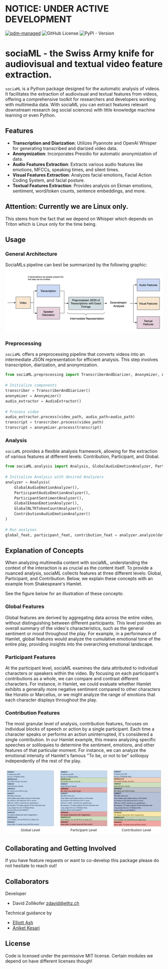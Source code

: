 # NOTICE: UNDER ACTIVE DEVELOPMENT

[![pdm-managed](https://img.shields.io/badge/pdm-managed-blueviolet)](https://pdm-project.org)
![GitHub License](https://img.shields.io/github/license/davidrzs/sociaML)
![PyPI - Version](https://img.shields.io/pypi/v/sociaML)


# sociaML - the Swiss Army knife for audiovisual and textual video feature extraction.

`sociaML` is a Python package designed for the automatic analysis of videos. It facilitates the extraction of audiovisual and textual features from videos, offering a comprehensive toolkit for researchers and developers working with multimedia data. With sociaML you can extract features relevant downstream research (eg social sciences) with little knowledge machine learning or even Python.

## Features

- **Transcription and Diarization**: Utilizes Pyannote and OpenAI Whisper for generating transcribed and diarized video data.
- **Anonymization**: Incorporates Presidio for automatic anonymization of data.
- **Audio Features Extraction**: Extracts various audio features like emotions, MFCCs, speaking times, and silent times.
- **Visual Features Extraction**: Analyzes facial emotions, Facial Action Coding System, and facial posture.
- **Textual Features Extraction**: Provides analysis on Ekman emotions, sentiment, word/token counts, sentence embeddings, and more.



## Attention: Currently we are Linux only.

This stems from the fact that we depend on Whisper which depends on Triton which is Linux only for the time being. 


## Usage

### General Architecture

SociaMLs pipeline can best be summarized by the following graphic:

![pipeline](https://raw.githubusercontent.com/davidrzs/sociaML/main/docs/images/pipeline.png?token=GHSAT0AAAAAACLXMZ3GTH4TYFX3ETB3LZWQZNDHXRA)

### Preprocessing

`sociaML` offers a preprocessing pipeline that converts videos into an intermediate JSON representation for efficient analysis. This step involves transcription, diarization, and anonymization.

```python
from sociaML.preprocessing import TranscriberAndDiarizer, Anonymizer, AudioExtractor

# Initialize components
transcriber = TranscriberAndDiarizer()
anonymizer = Anonymizer()
audio_extractor = AudioExtractor()

# Process video
audio_extractor.process(video_path, audio_path=audio_path)
transcript = transcriber.process(video_path)
transcript = anonymizer.process(transcript)
```

### Analysis

`sociaML` provides a flexible analysis framework, allowing for the extraction of various features at different levels: Contribution, Participant, and Global.

```python
from sociaML.analysis import Analysis, GlobalAudioEmotionAnalyzer, ParticipantAudioEmotionAnalyzer, ParticipantSentimentAnalyzer, GlobalEkmanEmotionAnalyzer, GlobalNLTKTokenCountAnalyzer, ContributionAudioEmotionAnalyzer

# Initialize Analysis with desired Analyzers
analyzer = Analysis(
    GlobalAudioEmotionAnalyzer(),
    ParticipantAudioEmotionAnalyzer(),
    ParticipantSentimentAnalyzer(),
    GlobalEkmanEmotionAnalyzer(), 
    GlobalNLTKTokenCountAnalyzer(), 
    ContributionAudioEmotionAnalyzer()
)

# Run analyses
global_feat, participant_feat, contribution_feat = analyzer.analyze(data_json, audio, sr, video)
```



## Explanation of Concepts

When analyzing multimedia content with sociaML, understanding the context of the interaction is as crucial as the content itself. To provide a nuanced analysis, sociaML collects features at three different levels: Global, Participant, and Contribution. Below, we explain these concepts with an example from Shakespeare's Hamlet.

See the figure below for an illustration of these concepts:

### Global Features

Global features are derived by aggregating data across the entire video, without distinguishing between different participants. This level provides an overall summary of the video's characteristics, such as the general sentiment or mood throughout the play. For example, in a performance of Hamlet, global features would analyze the cumulative emotional tone of the entire play, providing insights into the overarching emotional landscape.

### Participant Features

At the participant level, sociaML examines the data attributed to individual characters or speakers within the video. By focusing on each participant's contributions as a whole, we can compare and contrast different characters. For instance, in Hamlet, we could evaluate whether Hamlet exhibits a generally more negative sentiment compared to other characters like Horatio or Marcellus, or we might analyze the range of emotions that each character displays throughout the play.

### Contribution Features

The most granular level of analysis, contribution features, focuses on individual blocks of speech or action by a single participant. Each time a character speaks or performs an action uninterrupted, it's considered a single contribution. In our Hamlet example, this means analyzing specific speeches or soliloquies to determine the sentiment, emotions, and other features of that particular moment. For instance, we can analyze the emotional intensity of Hamlet's famous "To be, or not to be" soliloquy independently of the rest of the play.


![illustration of concepts](https://raw.githubusercontent.com/davidrzs/sociaML/main/docs/images/feature_matrix.png?token=GHSAT0AAAAAACLXMZ3H7UXHAADMIKXAKHZWZNDHXRA)

## Collaborating and Getting Involved 

If you have feature requests or want to co-develop this package please do not hesitate to reach out! 


## Collaborators

Developer

- David Zollikofer zdavid@ethz.ch

Technical guidance by 

- [Elliott Ash](https://elliottash.com/)
- [Aniket Kesari](https://www.aniketkesari.com/)


## License

Code is licensed under the permissive MIT license. Certain modules we depend on have different licenses though!
